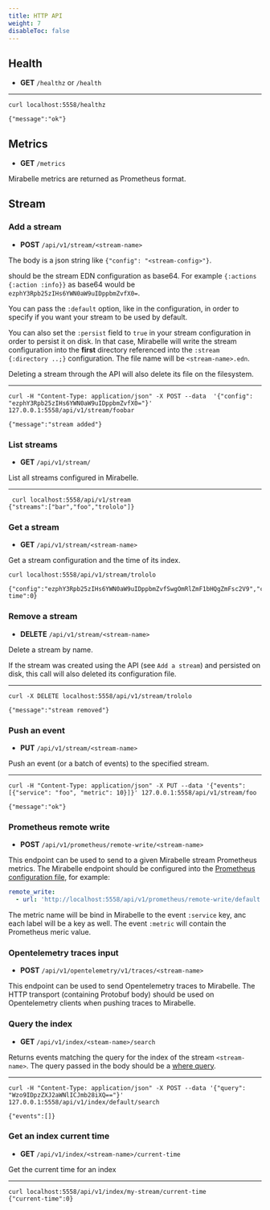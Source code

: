 ```yaml
---
title: HTTP API
weight: 7
disableToc: false
---
```


## Health

- **GET** `/healthz` or `/health`

---

```
curl localhost:5558/healthz

{"message":"ok"}
```

## Metrics

- **GET** `/metrics`

Mirabelle metrics are returned as Prometheus format.

## Stream

### Add a stream

- **POST** `/api/v1/stream/<stream-name>`

The body is a json string like `{"config": "<stream-config>"}`.

<stream-config> should be the stream EDN configuration as base64. For example `{:actions {:action :info}}` as base64 would be `ezphY3Rpb25zIHs6YWN0aW9uIDppbmZvfX0=`.

You can pass the `:default` option, like in the configuration, in order to specify if you want your stream to be used by default.

You can also set the `:persist` field to `true` in your stream configuration in order to persist it on disk.
In that case, Mirabelle will write the stream configuration into the **first** directory referenced into the `:stream {:directory ..;}` configuration. The file name will be `<stream-name>.edn`.

Deleting a stream through the API will also delete its file on the filesystem.

---

```
curl -H "Content-Type: application/json" -X POST --data  '{"config": "ezphY3Rpb25zIHs6YWN0aW9uIDppbmZvfX0="}' 127.0.0.1:5558/api/v1/stream/foobar

{"message":"stream added"}
```

### List streams

- **GET** `/api/v1/stream/`

List all streams configured in Mirabelle.

---

```
 curl localhost:5558/api/v1/stream
{"streams":["bar","foo","trololo"]}
```

### Get a stream

- **GET** `/api/v1/stream/<stream-name>`

Get a stream configuration and the time of its index.

```
curl localhost:5558/api/v1/stream/trololo

{"config":"ezphY3Rpb25zIHs6YWN0aW9uIDppbmZvfSwgOmRlZmF1bHQgZmFsc2V9","current-time":0}
```

### Remove a stream

- **DELETE** `/api/v1/stream/<stream-name>`

Delete a stream by name.

If the stream was created using the API (see `Add a stream`) and persisted on disk, this call will also deleted its configuration file.

---

```
curl -X DELETE localhost:5558/api/v1/stream/trololo

{"message":"stream removed"}
```

### Push an event

- **PUT** `/api/v1/stream/<stream-name>`

Push an event (or a batch of events) to the specified stream.

---

```
curl -H "Content-Type: application/json" -X PUT --data '{"events": [{"service": "foo", "metric": 10}]}' 127.0.0.1:5558/api/v1/stream/foo

{"message":"ok"}
```

### Prometheus remote write

- **POST** `/api/v1/prometheus/remote-write/<stream-name>`

This endpoint can be used to send to a given Mirabelle stream Prometheus metrics. The Mirabelle endpoint should be configured into the [Prometheus configuration file](https://prometheus.io/docs/prometheus/latest/configuration/configuration/), for example:

```yaml
remote_write:
  - url: 'http://localhost:5558/api/v1/prometheus/remote-write/default'
```

The metric name will be bind in Mirabelle to the event `:service` key, anc each label will be a key as well. The event `:metric` will contain the Prometheus meric value.

### Opentelemetry traces input

- **POST** `/api/v1/opentelemetry/v1/traces/<stream-name>`

This endpoint can be used to send Opentelemetry traces to Mirabelle. The HTTP transport (containing Protobuf body) should be used on Opentelemetry clients when pushing traces to Mirabelle.

### Query the index

- **GET** `/api/v1/index/<steam-name>/search`

Returns events matching the query for the index of the stream `<stream-name>`. The query passed in the body should be a [where query](/howto/stream/#filtering-events).

---

```
curl -H "Content-Type: application/json" -X POST --data '{"query": "Wzo9IDpzZXJ2aWNlICJmb28iXQ=="}' 127.0.0.1:5558/api/v1/index/default/search

{"events":[]}
```

### Get an index current time

- **GET** `/api/v1/index/<stream-name>/current-time`

Get the current time for an index

---

```
curl localhost:5558/api/v1/index/my-stream/current-time
{"current-time":0}
```

